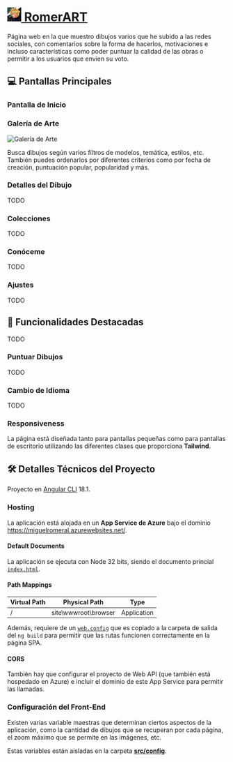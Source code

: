 # [![RomerART](https://raw.githubusercontent.com/miguelromeral/RomerART-Angular18/master/public/favicon-32x32.png) RomerART](https://miguelromeral.azurewebsites.net/)

Página web en la que muestro dibujos varios que he subido a las redes sociales, con comentarios sobre la forma de hacerlos, motivaciones e incluso características como poder puntuar la calidad de las obras o permitir a los usuarios que envíen su voto.

## 💻 Pantallas Principales

### Pantalla de Inicio

### Galería de Arte

![Galería de Arte](https://raw.githubusercontent.com/miguelromeral/RomerART-Angular18/master/demos/videos/gallery.gif)

Busca dibujos según varios filtros de modelos, temática, estilos, etc. También puedes ordenarlos por diferentes criterios como por fecha de creación, puntuación popular, popularidad y más.

### Detalles del Dibujo

TODO

### Colecciones

TODO

### Conóceme

TODO

### Ajustes

TODO

## 📌 Funcionalidades Destacadas

TODO

### Puntuar Dibujos

TODO

### Cambio de Idioma

TODO

### Responsiveness

La página está diseñada tanto para pantallas pequeñas como para pantallas de escritorio utilizando las diferentes clases que proporciona **Tailwind**.

## 🛠 Detalles Técnicos del Proyecto

Proyecto en [Angular CLI](https://github.com/angular/angular-cli) 18.1.

### Hosting

La aplicación está alojada en un **App Service de Azure** bajo el dominio https://miguelromeral.azurewebsites.net/.

#### Default Documents

La aplicación se ejecuta con Node 32 bits, siendo el documento princial [`index.html`](https://github.com/miguelromeral/RomerART-Angular18/blob/master/src/index.html).

#### Path Mappings

| Virtual Path | Physical Path        | Type        |
| ------------ | -------------------- | ----------- |
| /            | site\wwwroot\browser | Application |

Además, requiere de un [`web.config`](https://github.com/miguelromeral/RomerART-Angular18/blob/master/src/web.config) que es copiado a la carpeta de salida del `ng build` para permitir que las rutas funcionen correctamente en la página SPA.

#### CORS

También hay que configurar el proyecto de Web API (que también está hospedado en Azure) e incluir el dominio de este App Service para permitir las llamadas.

### Configuración del Front-End

Existen varias variable maestras que determinan ciertos aspectos de la aplicación, como la cantidad de dibujos que se recuperan por cada página, el zoom máximo que se permite en las imágenes, etc.

Estas variables están aisladas en la carpeta **[src/config](https://github.com/miguelromeral/RomerART-Angular18/tree/master/src/config)**.
